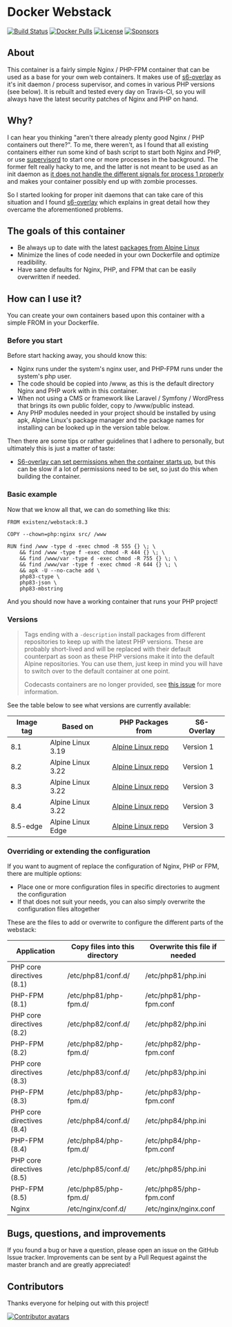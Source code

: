 # Docker Webstack

[![Build Status](https://img.shields.io/github/actions/workflow/status/eXistenZNL/Docker-Webstack/build-containers.yml?branch=master&style=flat-square)](https://github.com/eXistenZNL/Docker-Webstack/actions) [![Docker Pulls](https://img.shields.io/docker/pulls/existenz/webstack.svg?style=flat-square)](https://hub.docker.com/r/existenz/webstack/) [![License](https://img.shields.io/github/license/existenznl/docker-webstack.svg?style=flat-square)](https://github.com/eXistenZNL/Docker-Webstack/blob/master/LICENSE) [![Sponsors](https://img.shields.io/github/sponsors/eXistenZNL?color=hotpink&style=flat-square)](https://github.com/sponsors/eXistenZNL)

## About

This container is a fairly simple Nginx / PHP-FPM container that can be used as a base for your own web containers. It makes use of [s6-overlay](https://github.com/just-containers/s6-overlay) as it's init daemon / process supervisor, and comes in various PHP versions (see below). It is rebuilt and tested every day on Travis-CI, so you will always have the latest security patches of Nginx and PHP on hand.

## Why?

I can hear you thinking "aren't there already plenty good Nginx / PHP containers out there?".
To me, there weren't, as I found that all existing containers either run some kind of bash script to start both Nginx and PHP, or use [supervisord](http://supervisord.org/) to start one or more processes in the background.
The former felt really hacky to me, and the latter is not meant to be used as an init daemon as [it does not handle the different signals for process 1 properly](https://blog.phusion.nl/2015/01/20/docker-and-the-pid-1-zombie-reaping-problem/) and makes your container possibly end up with zombie processes.

So I started looking for proper init daemons that can take care of this situation and I found [s6-overlay](https://github.com/just-containers/s6-overlay) which explains in great detail how they overcame the aforementioned problems.

## The goals of this container

- Be always up to date with the latest [packages from Alpine Linux](https://pkgs.alpinelinux.org/packages)
- Minimize the lines of code needed in your own Dockerfile and optimize readibility.
- Have sane defaults for Nginx, PHP, and FPM that can be easily overwritten if needed.

## How can I use it?

You can create your own containers based upon this container with a simple FROM in your Dockerfile.

### Before you start

Before start hacking away, you should know this:
- Nginx runs under the system's nginx user, and PHP-FPM runs under the system's php user.
- The code should be copied into /www, as this is the default directory Nginx and PHP work with in this container.
- When not using a CMS or framework like Laravel / Symfony / WordPress that brings its own public folder, copy to /www/public instead.
- Any PHP modules needed in your project should be installed by using apk, Alpine Linux's package manager and the package names for installing can be looked up in the version table below.

Then there are some tips or rather guidelines that I adhere to personally, but ultimately this is just a matter of taste:
- [S6-overlay can set permissions when the container starts up](https://github.com/just-containers/s6-overlay#fixing-ownership--permissions), but this can be slow if a lot of permissions need to be set, so just do this when building the container.

### Basic example

Now that we know all that, we can do something like this:
```
FROM existenz/webstack:8.3

COPY --chown=php:nginx src/ /www

RUN find /www -type d -exec chmod -R 555 {} \; \
    && find /www -type f -exec chmod -R 444 {} \; \
    && find /www/var -type d -exec chmod -R 755 {} \; \
    && find /www/var -type f -exec chmod -R 644 {} \; \
    && apk -U --no-cache add \
    php83-ctype \
    php83-json \
    php83-mbstring
```
And you should now have a working container that runs your PHP project!

### Versions

> Tags ending with a `-description` install packages from different repositories to keep up with the latest PHP
> versions. These are probably short-lived and will be replaced with their default counterpart as soon as these PHP
> versions make it into the default Alpine repositories. You can use them, just keep in mind you will have to switch
> over to the default container at one point.
>
> Codecasts containers are no longer provided, see [this issue](https://github.com/codecasts/php-alpine/issues/131) for
> more information.

See the table below to see what versions are currently available:

| Image tag | Based on          | PHP Packages from                                                                               | S6-Overlay |
|-----------|-------------------|-------------------------------------------------------------------------------------------------|------------|
| 8.1       | Alpine Linux 3.19 | [Alpine Linux repo](https://pkgs.alpinelinux.org/packages?name=php81*&branch=v3.19&arch=x86_64) | Version 1  |
| 8.2       | Alpine Linux 3.22 | [Alpine Linux repo](https://pkgs.alpinelinux.org/packages?name=php82*&branch=v3.22&arch=x86_64) | Version 1  |
| 8.3       | Alpine Linux 3.22 | [Alpine Linux repo](https://pkgs.alpinelinux.org/packages?name=php83*&branch=v3.22&arch=x86_64) | Version 3  |
| 8.4       | Alpine Linux 3.22 | [Alpine Linux repo](https://pkgs.alpinelinux.org/packages?name=php84*&branch=v3.22&arch=x86_64) | Version 3  |
| 8.5-edge  | Alpine Linux Edge | [Alpine Linux repo](https://pkgs.alpinelinux.org/packages?name=php85*&branch=edge&arch=x86_64)  | Version 3  |

### Overriding or extending the configuration

If you want to augment of replace the configuration of Nginx, PHP or FPM, there are multiple options:
- Place one or more configuration files in specific directories to augment the configuration
- If that does not suit your needs, you can also simply overwrite the configuration files altogether

These are the files to add or overwrite to configure the different parts of the webstack:

| Application               | Copy files into this directory | Overwrite this file if needed |
|---------------------------|--------------------------------|-------------------------------|
| PHP core directives (8.1) | /etc/php81/conf.d/             | /etc/php81/php.ini            |
| PHP-FPM (8.1)             | /etc/php81/php-fpm.d/          | /etc/php81/php-fpm.conf       |
| PHP core directives (8.2) | /etc/php82/conf.d/             | /etc/php82/php.ini            |
| PHP-FPM (8.2)             | /etc/php82/php-fpm.d/          | /etc/php82/php-fpm.conf       |
| PHP core directives (8.3) | /etc/php83/conf.d/             | /etc/php83/php.ini            |
| PHP-FPM (8.3)             | /etc/php83/php-fpm.d/          | /etc/php83/php-fpm.conf       |
| PHP core directives (8.4) | /etc/php84/conf.d/             | /etc/php84/php.ini            |
| PHP-FPM (8.4)             | /etc/php84/php-fpm.d/          | /etc/php84/php-fpm.conf       |
| PHP core directives (8.5) | /etc/php85/conf.d/             | /etc/php85/php.ini            |
| PHP-FPM (8.5)             | /etc/php85/php-fpm.d/          | /etc/php85/php-fpm.conf       |
| Nginx                     | /etc/nginx/conf.d/             | /etc/nginx/nginx.conf         |

## Bugs, questions, and improvements

If you found a bug or have a question, please open an issue on the GitHub Issue tracker.
Improvements can be sent by a Pull Request against the master branch and are greatly appreciated!

## Contributors

Thanks everyone for helping out with this project!

[![Contributor avatars](https://contrib.rocks/image?repo=eXistenZNL/Docker-Webstack)](https://github.com/eXistenZNL/Docker-Webstack/graphs/contributors)
